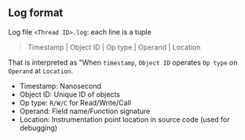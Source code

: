 ## Log format

Log file `<Thread ID>.log`: each line is a tuple

> Timestamp | Object ID | Op type | Operand | Location

That is interpreted as "When `timestamp`, `Object ID` operates `Op type` on `Operand` at `Location`.

- Timestamp: Nanosecond
- Object ID: Unique ID of objects
- Op type: `R/W/C` for Read/Write/Call
- Operand: Field name/Function signature
- Location: Instrumentation point location in source code (used for debugging)
